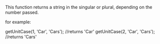 This function returns a string in the singular or plural, depending on the number passed.

for example:

getUnitCase(1, 'Car', 'Cars'); //returns 'Car'
getUnitCase(2, 'Car', 'Cars'); //returns 'Cars'
